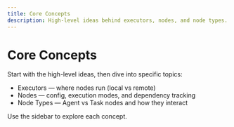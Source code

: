 ```yaml
---
title: Core Concepts
description: High-level ideas behind executors, nodes, and node types.
---
```


# Core Concepts

Start with the high-level ideas, then dive into specific topics:

- Executors — where nodes run (local vs remote)
- Nodes — config, execution modes, and dependency tracking
- Node Types — Agent vs Task nodes and how they interact

Use the sidebar to explore each concept.
